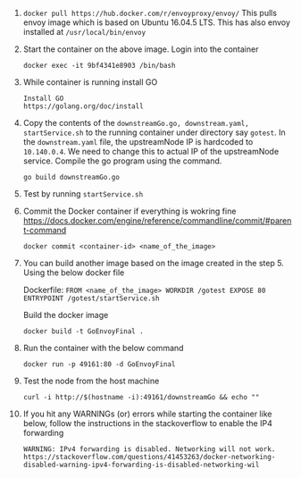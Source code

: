 1. `docker pull https://hub.docker.com/r/envoyproxy/envoy/`
   This pulls envoy image which is based on Ubuntu 16.04.5 LTS. This has also envoy installed at `/usr/local/bin/envoy`

2. Start the container on the above image. Login into the container
   ```
   docker exec -it 9bf4341e8903 /bin/bash
   ```

3. While container is running install GO 
   ```
   Install GO
   https://golang.org/doc/install
   ```

3. Copy the contents of the `downstreamGo.go, downstream.yaml, startService.sh` to the running container under 
   directory say `gotest`. In the `downstream.yaml` file, the upstreamNode IP is hardcoded to `10.140.0.4`. 
   We need to change this to actual IP of the upstreamNode service. Compile the go program using the command.
   ```
   go build downstreamGo.go
   ```

4. Test by running `startService.sh`

5. Commit the Docker container if everything is wokring fine
   https://docs.docker.com/engine/reference/commandline/commit/#parent-command
   ```
   docker commit <container-id> <name_of_the_image>
   ```

6. You can build another image based on the image created in the step 5. Using the below docker file

    Dockerfile:
        ```
        FROM <name_of_the_image>
        WORKDIR /gotest
        EXPOSE 80
        ENTRYPOINT /gotest/startService.sh
        ```
        
    Build the docker image 
    ```
    docker build -t GoEnvoyFinal .
    ```

7. Run the container with the below command
   ```
   docker run -p 49161:80 -d GoEnvoyFinal
   ```

8. Test the node from the host machine
   ```
   curl -i http://$(hostname -i):49161/downstreamGo && echo ""
   ```
9. If you hit any WARNINGs (or) errors while starting the container like below, follow the instructions in the stackoverflow to enable the IP4 forwarding
   
   ```
   WARNING: IPv4 forwarding is disabled. Networking will not work.
   https://stackoverflow.com/questions/41453263/docker-networking-disabled-warning-ipv4-forwarding-is-disabled-networking-wil
   ```

